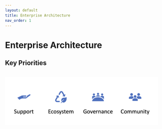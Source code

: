 ```yaml
---
layout: default
title: Enterprise Architecture
nav_order: 1
---
```


# Enterprise Architecture

## Key Priorities

 <br />
  <img src="assets/images/priorities.png">

